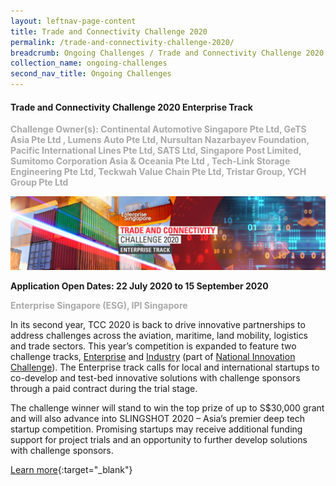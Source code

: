 ```yaml
---
layout: leftnav-page-content
title: Trade and Connectivity Challenge 2020
permalink: /trade-and-connectivity-challenge-2020/
breadcrumb: Ongoing Challenges / Trade and Connectivity Challenge 2020
collection_name: ongoing-challenges
second_nav_title: Ongoing Challenges
---
```


#### Trade and Connectivity Challenge 2020 Enterprise Track

<font color="#a9a9a9"><b>Challenge Owner(s): Continental Automotive Singapore Pte Ltd, GeTS Asia Pte Ltd
, Lumens Auto Pte Ltd, Nursultan Nazarbayev Foundation, Pacific International Lines Pte Ltd, SATS Ltd, Singapore Post Limited, Sumitomo Corporation Asia & Oceania Pte Ltd
, Tech-Link Storage Engineering Pte Ltd, Teckwah Value Chain Pte Ltd, Tristar Group, YCH Group Pte Ltd</b></font>

[![1](/images/ongoing-challenges/TCC-Enterprise-track-banner.jpg)](https://tcc-enterprise.innovation-challenge.sg)

**Application Open Dates: 22 July 2020 to 15 September 2020**<br>

<font color=" #a9a9a9"><b>Enterprise Singapore (ESG), IPI Singapore</b></font>

In its second year, TCC 2020 is back to drive innovative partnerships to address challenges across the aviation, maritime, land mobility, logistics and trade sectors. This year’s competition is expanded to feature two challenge tracks, [Enterprise](https://tcc-enterprise.innovation-challenge.sg) and [Industry](https://tcc-industry.innovation-challenge.sg) (part of [National Innovation Challenge](https://www.openinnovationnetwork.sg/national-innovation-challenges/)). The Enterprise track calls for local and international startups to co-develop and test-bed innovative solutions with challenge sponsors through a paid contract during the trial stage. 

The challenge winner will stand to win the top prize of up to S$30,000 grant and will also advance into SLINGSHOT 2020 – Asia’s premier deep tech startup competition. Promising startups may receive additional funding support for project trials and an opportunity to further develop solutions with challenge sponsors. 


[Learn more](https://tcc-enterprise.innovation-challenge.sg){:target="_blank"}
